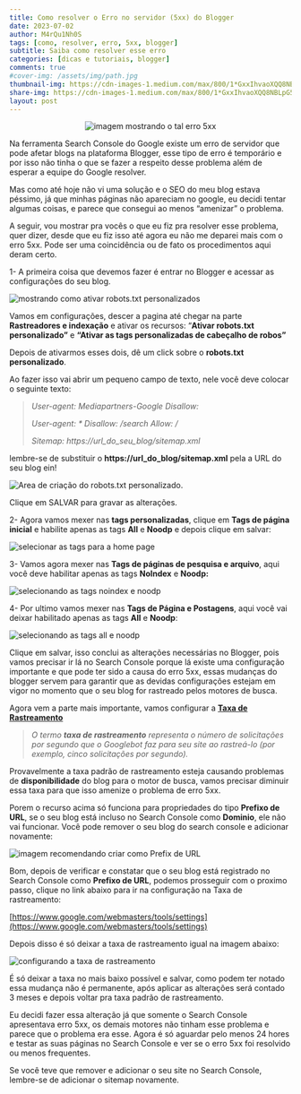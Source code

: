 ```yaml
---
title: Como resolver o Erro no servidor (5xx) do Blogger
date: 2023-07-02
author: M4rQu1Nh0S
tags: [como, resolver, erro, 5xx, blogger]
subtitle: Saiba como resolver esse erro
categories: [dicas e tutoriais, blogger]
comments: true
#cover-img: /assets/img/path.jpg
thumbnail-img: https://cdn-images-1.medium.com/max/800/1*GxxIhvaoXQQ8NBLpG5xIAQ.png
share-img: https://cdn-images-1.medium.com/max/800/1*GxxIhvaoXQQ8NBLpG5xIAQ.png
layout: post
---
```


<p align='center'><img alt='imagem mostrando o tal erro 5xx' src="https://cdn-images-1.medium.com/max/800/1*GxxIhvaoXQQ8NBLpG5xIAQ.png"/></p>
Na ferramenta Search Console do Google existe um erro de servidor que pode afetar blogs na plataforma Blogger, esse tipo de erro é temporário e por isso não tinha o que se fazer a respeito desse problema além de esperar a equipe do Google resolver.

Mas como até hoje não vi uma solução e o SEO do meu blog estava péssimo, já que minhas páginas não apareciam no google, eu decidi tentar algumas coisas, e parece que consegui ao menos “amenizar” o problema.

A seguir, vou mostrar pra vocês o que eu fiz pra resolver esse problema, quer dizer, desde que eu fiz isso até agora eu não me deparei mais com o erro 5xx. Pode ser uma coincidência ou de fato os procedimentos aqui deram certo.

1- A primeira coisa que devemos fazer é entrar no Blogger e acessar as configurações do seu blog.

![mostrando como ativar robots.txt personalizados](https://cdn-images-1.medium.com/max/800/1*Jht8gweQELH15hw1eGm8Dw.png)

Vamos em configurações, descer a pagina até chegar na parte **Rastreadores e indexação** e ativar os recursos: “**Ativar robots.txt personalizado”** e **“Ativar as tags personalizadas de cabeçalho de robos”**

Depois de ativarmos esses dois, dê um click sobre o **robots.txt personalizado**.

Ao fazer isso vai abrir um pequeno campo de texto, nele você deve colocar o seguinte texto:

> _User-agent: Mediapartners-Google_
> _Disallow:_
>
> _User-agent: *_
> _Disallow: /search_
> _Allow: /_
>
> _Sitemap:_ _https://url_do_seu_blog/sitemap.xml_

lembre-se de substituir o **https://url_do_blog/sitemap.xml** pela a URL do seu blog ein!

![Area de criação do robots.txt personalizado.](https://cdn-images-1.medium.com/max/800/1*sO-tF6JZr2GTxA4nGte13Q.png)

Clique em SALVAR para gravar as alterações.

2- Agora vamos mexer nas **tags personalizadas**, clique em **Tags de página inicial** e habilite apenas as tags **All** e **Noodp** e depois clique em salvar:

![selecionar as tags para a home page](https://cdn-images-1.medium.com/max/800/1*UZIpWvKVB9JD8Y-7l2w8jA.png)

3- Vamos agora mexer nas **Tags de páginas de pesquisa e arquivo**, aqui você deve habilitar apenas as tags **NoIndex** e **Noodp:**

![selecionando as tags noindex e noodp](https://cdn-images-1.medium.com/max/800/0*q1ilFWTnZofD6cqd.png)

4- Por ultimo vamos mexer nas **Tags de Página e Postagens**, aqui você vai deixar habilitado apenas as tags **All** e **Noodp**:

![selecionando as tags all e noodp](https://cdn-images-1.medium.com/max/800/0*tPQ0nfwQxsaCvkI1.png)

Clique em salvar, isso conclui as alterações necessárias no Blogger, pois vamos precisar ir lá no Search Console porque lá existe uma configuração importante e que pode ter sido a causa do erro 5xx, essas mudanças do blogger servem para garantir que as devidas configurações estejam em vigor no momento que o seu blog for rastreado pelos motores de busca.

Agora vem a parte mais importante, vamos configurar a [**Taxa de Rastreamento**](https://support.google.com/webmasters/answer/48620?hl=pt)

> _O termo_ **_taxa de rastreamento_** _representa o número de solicitações por segundo que o Googlebot faz para seu site ao rastreá-lo (por exemplo, cinco solicitações por segundo)._

Provavelmente a taxa padrão de rastreamento esteja causando problemas de **disponibilidade** do blog para o motor de busca, vamos precisar diminuir essa taxa para que isso amenize o problema de erro 5xx.

Porem o recurso acima só funciona para propriedades do tipo **Prefixo de URL**, se o seu blog está incluso no Search Console como **Dominio**, ele não vai funcionar. Você pode remover o seu blog do search console e adicionar novamente:

![imagem recomendando criar como Prefix de URL](https://cdn-images-1.medium.com/max/800/1*tTgXeCRIwq-YRIjxrpj-TQ.png)

Bom, depois de verificar e constatar que o seu blog está registrado no Search Console como **Prefixo de URL**, podemos prosseguir com o proximo passo, clique no link abaixo para ir na configuração na Taxa de rastreamento:

[https://www.google.com/webmasters/tools/settings](https://www.google.com/webmasters/tools/settings)

Depois disso é só deixar a taxa de rastreamento igual na imagem abaixo:

![configurando a taxa de rastreamento](https://cdn-images-1.medium.com/max/800/0*mU-eWdwDLjIwJJzR.png)

É só deixar a taxa no mais baixo possível e salvar, como podem ter notado essa mudança não é permanente, após aplicar as alterações será contado 3 meses e depois voltar pra taxa padrão de rastreamento.

Eu decidi fazer essa alteração já que somente o Search Console apresentava erro 5xx, os demais motores não tinham esse problema e parece que o problema era esse. Agora é só aguardar pelo menos 24 hores e testar as suas páginas no Search Console e ver se o erro 5xx foi resolvido ou menos frequentes.

Se você teve que remover e adicionar o seu site no Search Console, lembre-se de adicionar o sitemap novamente.


